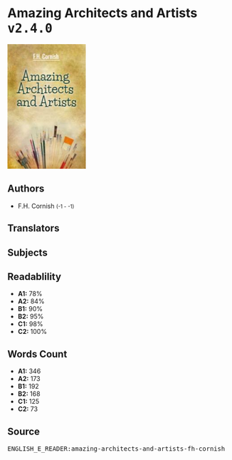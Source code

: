 # Amazing Architects and Artists <kbd>v2.4.0</kbd>

![](./cover.medium.jpg "")

## Authors


 - F.H. Cornish <small>(-1 - -1)</small>

## Translators



## Subjects



## Readablility


 - **A1:** 78%
 - **A2:** 84%
 - **B1:** 90%
 - **B2:** 95%
 - **C1:** 98%
 - **C2:** 100%

## Words Count


 - **A1:** 346
 - **A2:** 173
 - **B1:** 192
 - **B2:** 168
 - **C1:** 125
 - **C2:** 73

## Source


<kbd>ENGLISH_E_READER:amazing-architects-and-artists-fh-cornish</kbd>
